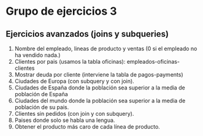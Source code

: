# Grupo de ejercicios 3

## Ejercicios avanzados (joins y subqueries)

1. Nombre del empleado, lineas de producto y ventas (0 si el empleado no ha vendido nada.)
2. Clientes por pais (usamos la tabla oficinas): empleados-oficinas-clientes
3. Mostrar deuda por cliente (interviene la tabla de pagos-payments)
4. Ciudades de Europa (con subquery y con join).
5. Ciudades de España donde la población sea superior a la media de población de España
6. Ciudades del mundo donde la población sea superior a la media de población de su pais.
7. Clientes sin pedidos (con join y con subquery).
8. Paises donde solo se habla una lengua.
9. Obtener el producto más caro de cada línea de producto.
